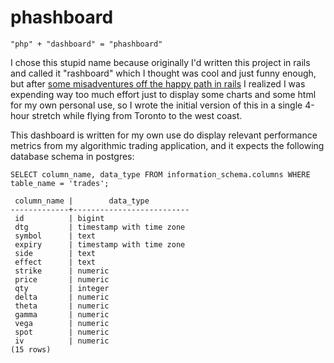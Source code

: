 # phashboard
`"php" + "dashboard" = "phashboard"`

I chose this stupid name because originally I'd written this project in rails and called it "rashboard" which I thought was cool and just funny enough, but after [some misadventures off the happy path in rails](https://0x85.org/php.html) I realized I was expending way too much effort just to display some charts and some html for my own personal use, so I wrote the initial version of this in a single 4-hour stretch while flying from Toronto to the west coast.

This dashboard is written for my own use do display relevant performance metrics from my algorithmic trading application, and it expects the following database schema in postgres:

```
SELECT column_name, data_type FROM information_schema.columns WHERE table_name = 'trades';

 column_name |        data_type
-------------+--------------------------
 id          | bigint
 dtg         | timestamp with time zone
 symbol      | text
 expiry      | timestamp with time zone
 side        | text
 effect      | text
 strike      | numeric
 price       | numeric
 qty         | integer
 delta       | numeric
 theta       | numeric
 gamma       | numeric
 vega        | numeric
 spot        | numeric
 iv          | numeric
(15 rows)
```
